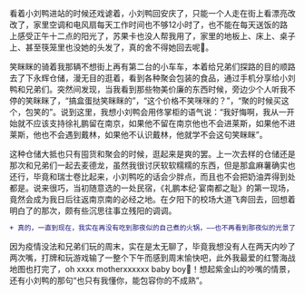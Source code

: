 看着小刘鸭进站的时候还戏谑着，小刘鸭回安庆了，只能一个人走在街上看漂亮改改了，家里空调和电风扇每天工作时间也不够12小时了，也不能在每天送饭的路上感受正午十二点的阳光了，苏果卡也没人帮我用了，家里的地板上、床上、桌子上、甚至筷笼里也没她的头发了，真的舍不得她回去呢🤪。

笑眯眯的骑着我那辆不想街上再有第二台的小车车，本着给兄弟们探路的目的顺路去了下永辉仓储，漫无目的逛着，看到各种聚会包装的食品，通过手机分享给小刘鸭和兄弟们。突然间发现，当我看到那些物美价廉的东西时候，旁边少个人听我不停的笑眯眯了，“搞盒蛋挞笑眯眯的”，“这个价格不笑咪咪的？”，“聚的时候买这个，包笑的”。说到这里，我想小刘鸭会用佟掌柜的语气说：“我好悔啊，我从一开始就不应该支持徐礼鹏留在南京，如果他不留在南京他也不会进莱斯，如果他不进莱斯，他也不会遇到戴林，如果他不认识戴林，他就学不会这句笑眯眯”。

这种仓储大抵也只有囤货和聚会的时候，逛起来是爽的罢。上一次去样的仓储还是那次和兄弟们一起去麦德龙，虽然我很讨厌软软糯糯的东西，但是那盒麻薯确实也还行，毕竟和瑞士卷比起来，小刘鸭吃的话会少胖点，而且也不会把奶油弄得到处都是。说来很巧，当初随意选的一处民宿，《礼鹏本纪·宴南都之耻》的第一现场，竟然会成为我日后往返南京南的必经之地。在夕阳下的校场大道飞奔回去，回想着明白了的那次，颇有些沉思往事立残阳的调调。
```diff
+ 真的，一直到现在，我实在再没有吃到那夜似的自己煮的火锅，——也不再看到那夜似的光景了，但还是经常会犯那夜似的蠢。
````

因为疫情没法和兄弟们玩的周末，实在是太无聊了，毕竟我想没有人在两天内吵了两次嘴，打牌和玩游戏输了一整个下午而感到周末愉快吧，此外我最爱的红警海战地图也打完了，oh xxxx motherxxxxxx baby boy🤬！想起紫金山的吵嘴的情景，还有小刘鸭的那句“也只有我懂你，能包容你的不成熟”。







